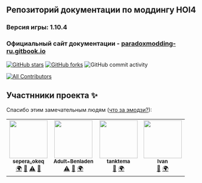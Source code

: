 ## Репозиторий документации по моддингу HOI4
### Версия игры: 1.10.4 
### Официальный сайт документации - [paradoxmodding-ru.gitbook.io](https://paradoxmodding-ru.gitbook.io/)

[![GitHub stars](https://img.shields.io/github/stars/ParadoxModding-RU/documentation)](https://github.com/ParadoxModding-RU/documentation/stargazers)
[![GitHub forks](https://img.shields.io/github/forks/ParadoxModding-RU/documentation)](https://github.com/ParadoxModding-RU/documentation/network)
![GitHub commit activity](https://img.shields.io/github/commit-activity/m/ParadoxModding-RU/documentation?label=%D0%90%D0%BA%D1%82%D0%B8%D0%B2%D0%BD%D0%BE%D1%81%D1%82%D1%8C%20%D0%BF%D1%80%D0%BE%D0%B5%D0%BA%D1%82%D0%B0)
<!-- ALL-CONTRIBUTORS-BADGE:START - Do not remove or modify this section -->
[![All Contributors](https://img.shields.io/badge/all_contributors-4-orange.svg?style=flat-square)](#contributors-)
<!-- ALL-CONTRIBUTORS-BADGE:END -->
## Участнники проекта ✨

Спасибо этим замечательным людям ([что за эмодзи?](https://allcontributors.org/docs/en/emoji-key)):

<!-- ALL-CONTRIBUTORS-LIST:START - Do not remove or modify this section -->
<!-- prettier-ignore-start -->
<!-- markdownlint-disable -->
<table>
  <tr>
    <td align="center"><a href="https://vk.com/sepera_okeq"><img src="https://avatars3.githubusercontent.com/u/54331959?v=4" width="100px;" alt=""/><br /><sub><b>sepera_okeq</b></sub></a><br /><a href="#translation-Sepera-okeq" title="Translation">🌍</a> <a href="https://github.com/ParadoxModding-RU/documentation/commits?author=Sepera-okeq" title="Documentation">📖</a> <a href="https://github.com/ParadoxModding-RU/documentation/commits?author=Sepera-okeq" title="Tests">⚠️</a> <a href="#maintenance-Sepera-okeq" title="Maintenance">🚧</a></td>
    <td align="center"><a href="https://github.com/Adult-Benladen"><img src="https://avatars2.githubusercontent.com/u/66626664?v=4" width="100px;" alt=""/><br /><sub><b>Adult-Benladen</b></sub></a><br /><a href="https://github.com/ParadoxModding-RU/documentation/commits?author=Adult-Benladen" title="Tests">⚠️</a> <a href="https://github.com/ParadoxModding-RU/documentation/commits?author=Adult-Benladen" title="Documentation">📖</a> <a href="#translation-Adult-Benladen" title="Translation">🌍</a></td>
    <td align="center"><a href="https://github.com/tanktema"><img src="https://avatars2.githubusercontent.com/u/64923494?v=4" width="100px;" alt=""/><br /><sub><b>tanktema</b></sub></a><br /><a href="https://github.com/ParadoxModding-RU/documentation/commits?author=tanktema" title="Documentation">📖</a> <a href="#translation-tanktema" title="Translation">🌍</a></td>
    <td align="center"><a href="https://vk.com/bublov"><img src="https://avatars2.githubusercontent.com/u/33785670?v=4" width="100px;" alt=""/><br /><sub><b>Ivan</b></sub></a><br /><a href="https://github.com/ParadoxModding-RU/documentation/commits?author=bublov" title="Documentation">📖</a> <a href="#translation-bublov" title="Translation">🌍</a></td>
  </tr>
</table>

<!-- markdownlint-enable -->
<!-- prettier-ignore-end -->
<!-- ALL-CONTRIBUTORS-LIST:END -->
